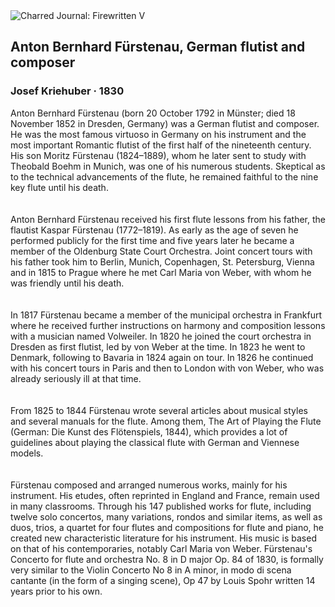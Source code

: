 <div class="artwork-of-the-day">
  <div class="container">
    <div class="img-wrapper">
      <img
        src="https://uploads0.wikiart.org/00326/images/josef-kriehuber/anton-bernhard-f-rstenau.jpg!Large.jpg"
        alt="Charred Journal: Firewritten V" />
    </div>
    <div class="artwork-detail">
      <div class="artwork-origin"> 
        <h2 class="artwork-name">Anton Bernhard Fürstenau, German flutist and composer</h2>
        <h3 class="artist">
          Josef Kriehuber
                    ·  1830
        </h3>
      </div>
      <p class="description">
        <span class="artwork-description-text ng-binding" ng-bind-html="viewModel.ArtworkOfTheDay.Description | unsafe">Anton Bernhard Fürstenau (born 20 October 1792 in Münster; died 18 November 1852 in Dresden, Germany) was a German flutist and composer. He was the most famous virtuoso in Germany on his instrument and the most important Romantic flutist of the first half of the nineteenth century. His son Moritz Fürstenau (1824–1889), whom he later sent to study with Theobald Boehm in Munich, was one of his numerous students. Skeptical as to the technical advancements of the flute, he remained faithful to the nine key flute until his death.<br>
<br>
<br>Anton Bernhard Fürstenau received his first flute lessons from his father, the flautist Kaspar Fürstenau (1772–1819). As early as the age of seven he performed publicly for the first time and five years later he became a member of the Oldenburg State Court Orchestra. Joint concert tours with his father took him to Berlin, Munich, Copenhagen, St. Petersburg, Vienna and in 1815 to Prague where he met Carl Maria von Weber, with whom he was friendly until his death.<br>
<br>
<br>In 1817 Fürstenau became a member of the municipal orchestra in Frankfurt where he received further instructions on harmony and composition lessons with a musician named Volweiler. In 1820 he joined the court orchestra in Dresden as first flutist, led by von Weber at the time. In 1823 he went to Denmark, following to Bavaria in 1824 again on tour. In 1826 he continued with his concert tours in Paris and then to London with von Weber, who was already seriously ill at that time.<br>
<br>
<br>From 1825 to 1844 Fürstenau wrote several articles about musical styles and several manuals for the flute. Among them, The Art of Playing the Flute (German: Die Kunst des Flötenspiels, 1844), which provides a lot of guidelines about playing the classical flute with German and Viennese models.<br>
<br>
<br>Fürstenau composed and arranged numerous works, mainly for his instrument. His etudes, often reprinted in England and France, remain used in many classrooms. Through his 147 published works for flute, including twelve solo concertos, many variations, rondos and similar items, as well as duos, trios, a quartet for four flutes and compositions for flute and piano, he created new characteristic literature for his instrument. His music is based on that of his contemporaries, notably Carl Maria von Weber. Fürstenau's Concerto for flute and orchestra No. 8 in D major Op. 84 of 1830, is formally very similar to the Violin Concerto No 8 in A minor, in modo di scena cantante (in the form of a singing scene), Op 47 by Louis Spohr written 14 years prior to his own.<br></span>
                        <div class="text-shadow-container" ng-show="showShadow" style=""></div>
      </p>
    </div>
  </div>

</div>
